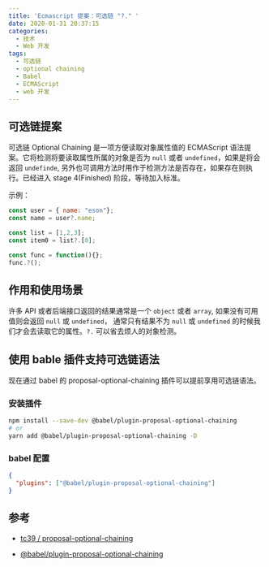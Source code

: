 ```yaml
---
title: 'Ecmascript 提案：可选链 "?." '
date: 2020-01-31 20:37:15
categories:
  - 技术
  - Web 开发
tags:
  - 可选链
  - optional chaining
  - Babel
  - ECMAScript
  - web 开发
---
```


## 可选链提案

可选链 Optional Chaining 是一项方便读取对象属性值的 ECMAScript 语法提案。它将检测将要读取属性所属的对象是否为 `null` 或者 `undefined`，如果是将会返回 `undefinde`, 另外也可调用方法时用作于检测方法是否存在，如果存在则执行。已经进入 stage 4(Finished) 阶段，等待加入标准。

<!-- more -->

示例：

```javascript
const user = { name: "eson"};
const name = user?.name;

const list = [1,2,3];
const item0 = list?.[0];

const func = function(){};
func.?();
```

## 作用和使用场景

许多 API 或者后端接口返回的结果通常是一个 `object` 或者 `array`, 如果没有可用值则会返回 `null` 或 `undefined`， 通常只有结果不为 `null` 或 `undefined` 的时候我们才会去读取它的属性。`?.` 可以省去烦人的对象检测。

## 使用 bable 插件支持可选链语法

现在通过 babel 的 proposal-optional-chaining 插件可以提前享用可选链语法。

### 安装插件

```bash
npm install --save-dev @babel/plugin-proposal-optional-chaining
# or
yarn add @babel/plugin-proposal-optional-chaining -D
```

### babel 配置

```json
{
  "plugins": ["@babel/plugin-proposal-optional-chaining"]
}
```

## 参考

- [tc39 / proposal-optional-chaining](https://github.com/tc39/proposal-optional-chaining)

- [@babel/plugin-proposal-optional-chaining](https://babeljs.io/docs/en/babel-plugin-proposal-optional-chaining)
